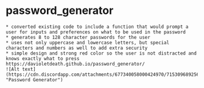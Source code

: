 # password_generator

    * converted existing code to include a function that would prompt a user for inputs and preferences on what to be used in the password
    * generates 8 to 128 character passwords for the user
    * uses not only uppercase and lowercase letters, but special characters and numbers as well to add extra security
    * simple design and strong red color so the user is not distracted and knows exactly what to press 
    https://davioletdeath.github.io/password_generator/
    ![Alt text](https://cdn.discordapp.com/attachments/677340058000424970/715309689256280194/Screenshot_150.png "Password Generator")